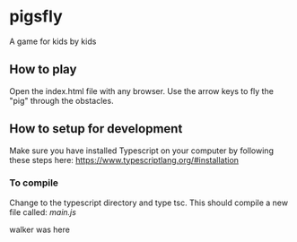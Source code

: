 # pigsfly
A game for kids by kids

## How to play
Open the index.html file with any browser.
Use the arrow keys to fly the "pig" through the obstacles.

## How to setup for development
Make sure you have installed Typescript on your computer by following these steps 
here:  https://www.typescriptlang.org/#installation

### To compile
Change to the typescript directory and type tsc.
This should compile a new file called:  _main.js_

walker was here